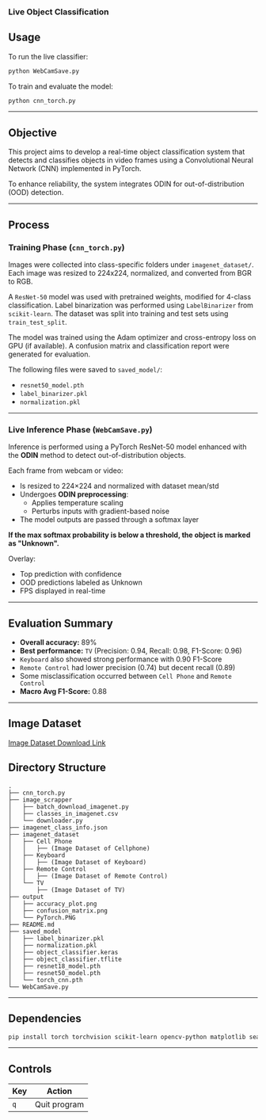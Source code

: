 ### Live Object Classification


## Usage  
To run the live classifier:  
```bash
python WebCamSave.py
```

To train and evaluate the model:  
```bash
python cnn_torch.py
```

---

## Objective  
This project aims to develop a real-time object classification system that detects and classifies objects in video frames using a Convolutional Neural Network (CNN) implemented in PyTorch. 

To enhance reliability, the system integrates ODIN for out-of-distribution (OOD) detection.

---

## Process  

### Training Phase (`cnn_torch.py`)  
Images were collected into class-specific folders under `imagenet_dataset/`. Each image was resized to 224x224, normalized, and converted from BGR to RGB.

A `ResNet-50` model was used with pretrained weights, modified for 4-class classification. Label binarization was performed using `LabelBinarizer` from `scikit-learn`. The dataset was split into training and test sets using `train_test_split`.

The model was trained using the Adam optimizer and cross-entropy loss on GPU (if available). A confusion matrix and classification report were generated for evaluation.

The following files were saved to `saved_model/`:
- `resnet50_model.pth`
- `label_binarizer.pkl`
- `normalization.pkl`

---

### Live Inference Phase (`WebCamSave.py`)  
Inference is performed using a PyTorch ResNet-50 model enhanced with the **ODIN** method to detect out-of-distribution objects.

Each frame from webcam or video:
- Is resized to 224×224 and normalized with dataset mean/std
- Undergoes **ODIN preprocessing**:
  - Applies temperature scaling 
  - Perturbs inputs with gradient-based noise
- The model outputs are passed through a softmax layer

**If the max softmax probability is below a threshold, the object is marked as "Unknown".**

Overlay:
- Top prediction with confidence
- OOD predictions labeled as Unknown
- FPS displayed in real-time

---

## Evaluation Summary  
- **Overall accuracy:** 89%  
- **Best performance:** `TV` (Precision: 0.94, Recall: 0.98, F1-Score: 0.96)  
- `Keyboard` also showed strong performance with 0.90 F1-Score  
- `Remote Control` had lower precision (0.74) but decent recall (0.89)  
- Some misclassification occurred between `Cell Phone` and `Remote Control`  
- **Macro Avg F1-Score:** 0.88


---

## Image Dataset
[Image Dataset Download Link](https://drive.google.com/drive/folders/1Bg2O4aDBp8TymS0B7PkoNTu5sZYB5Bdl?usp=sharing)


## Directory Structure

```
.
├── cnn_torch.py
├── image_scrapper
│   ├── batch_download_imagenet.py
│   ├── classes_in_imagenet.csv
│   └── downloader.py
├── imagenet_class_info.json
├── imagenet_dataset
│   ├── Cell Phone
│   │   ├── (Image Dataset of Cellphone)
│   ├── Keyboard
│   │   ├── (Image Dataset of Keyboard)
│   ├── Remote Control
│   │   ├── (Image Dataset of Remote Control)
│   └── TV
│       ├── (Image Dataset of TV)
├── output
│   ├── accuracy_plot.png
│   ├── confusion_matrix.png
│   └── PyTorch.PNG
├── README.md
├── saved_model
│   ├── label_binarizer.pkl
│   ├── normalization.pkl
│   ├── object_classifier.keras
│   ├── object_classifier.tflite
│   ├── resnet18_model.pth
│   ├── resnet50_model.pth
│   └── torch_cnn.pth
└── WebCamSave.py
```

---

## Dependencies
```bash
pip install torch torchvision scikit-learn opencv-python matplotlib seaborn
```

---

## Controls
| Key | Action |
|-----|--------|
| `q` | Quit program |

